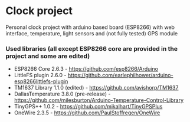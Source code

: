 # Clock project

Personal clock project with arduino based board (ESP8266) with web interface, temperature, light sensors and (not fully tested) GPS module

### Used libraries (all except ESP8266 core are provided in the project and some are edited)
* ESP8266 Core 2.6.3 - https://github.com/esp8266/Arduino
* LittleFS plugin 2.6.0 - https://github.com/earlephilhower/arduino-esp8266littlefs-plugin
* TM1637 Library 1.1.0 (edited) - https://github.com/avishorp/TM1637
* DallasTemperature 3.8.0 (pre-release) - https://github.com/milesburton/Arduino-Temperature-Control-Library
* TinyGPS++ 1.0.2 - https://github.com/mikalhart/TinyGPSPlus
* OneWire 2.3.5 - https://github.com/PaulStoffregen/OneWire
